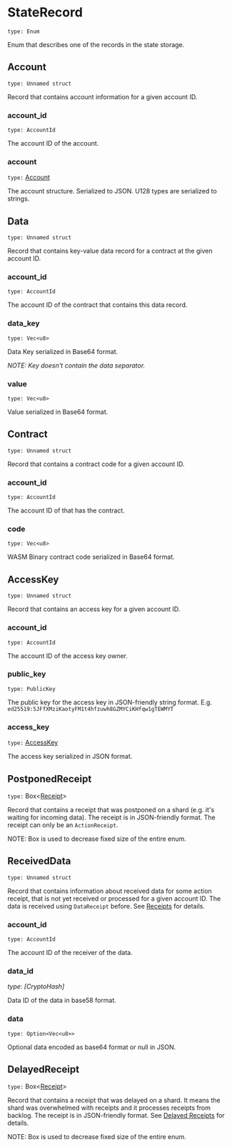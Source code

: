 # StateRecord

`type: Enum`

Enum that describes one of the records in the state storage.

## Account

`type: Unnamed struct`

Record that contains account information for a given account ID.

### account_id

`type: AccountId`

The account ID of the account.

### account

`type:` [Account](../DataStructures/Account.md)

The account structure. Serialized to JSON. U128 types are serialized to strings.


## Data

`type: Unnamed struct`

Record that contains key-value data record for a contract at the given account ID.

### account_id

`type: AccountId`

The account ID of the contract that contains this data record.

### data_key

`type: Vec<u8>`

Data Key serialized in Base64 format.

_NOTE: Key doesn't contain the data separator._

### value

`type: Vec<u8>`

Value serialized in Base64 format.


## Contract

`type: Unnamed struct`

Record that contains a contract code for a given account ID.

### account_id

`type: AccountId`

The account ID of that has the contract.

### code

`type: Vec<u8>`

WASM Binary contract code serialized in Base64 format.


## AccessKey

`type: Unnamed struct`

Record that contains an access key for a given account ID.

### account_id

`type: AccountId`

The account ID of the access key owner.

### public_key

`type: PublicKey`

The public key for the access key in JSON-friendly string format. E.g. `ed25519:5JFfXMziKaotyFM1t4hfzuwh8GZMYCiKHfqw1gTEWMYT`

### access_key

`type:` [AccessKey](../DataStructures/AccessKey.md)

The access key serialized in JSON format.


## PostponedReceipt

`type:` Box<[Receipt](../RuntimeSpec/Receipts.md)>

Record that contains a receipt that was postponed on a shard (e.g. it's waiting for incoming data).
The receipt is in JSON-friendly format. The receipt can only be an `ActionReceipt`.

NOTE: Box is used to decrease fixed size of the entire enum.


## ReceivedData

`type: Unnamed struct`

Record that contains information about received data for some action receipt, that is not yet received or processed for a given account ID.
The data is received using `DataReceipt` before. See [Receipts](../RuntimeSpec/Receipts.md) for details.

### account_id

`type: AccountId`

The account ID of the receiver of the data.

### data_id

_type: [CryptoHash]_

Data ID of the data in base58 format.

### data

`type: Option<Vec<u8>>`

Optional data encoded as base64 format or null in JSON.


## DelayedReceipt

`type:` Box<[Receipt](../RuntimeSpec/Receipts.md)>

Record that contains a receipt that was delayed on a shard. It means the shard was overwhelmed with receipts and it processes receipts from backlog.
The receipt is in JSON-friendly format.  See [Delayed Receipts](../RuntimeSpec/Components/RuntimeCrate.md#delayed-receipts) for details.

NOTE: Box is used to decrease fixed size of the entire enum.
